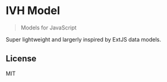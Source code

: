 # IVH Model

> Models for JavaScript

Super lightweight and largerly inspired by ExtJS data models.

## License

MIT
